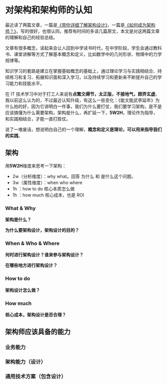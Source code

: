 # 对架构和架构师的认知

最近读了两篇文章，一篇是[《带你详细了解架构设计》](https://mp.weixin.qq.com/s/ZBewuUDkxGoDgSFnpNxrDw)，一篇是[《如何成为架构师？》](https://mp.weixin.qq.com/s/AkNuuHjguqm9aT4U4IXDFA)，写的很好，也很认同，推荐有时间的多读几篇原文，本文是对这两篇文章的理解和自己的经验总结。

文章有很多概念，读起来会让人回到中学读书时代，在中学阶段，学生会通过教科书、课堂讲解等方式了解基本概念和定义，比如数学中的几何形状、物理中的力学规律等。

知识学习的套路是建立在掌握基础概念的基础上，通过理论学习与实践相结合、持续练习和复习、拓展知识面和深入学习，以及持续学习和更新来不断提升自己的学习能力和技能水平。

在 IT 技术学习中对于打工人来说有**点繁文缛节，太正版，不接地气，顾弄玄虚**。我以前这么认为的，不过最近认知升级，有这么一些变化：《能文能武李延年》为什么拍的好，因为它讲明白一件事，我们为什么要打仗，我们要学习架构，是不是应该搞懂为什么需要架构，架构是什么，再扩延一下，**5W2H**，理论作为指导，和实践相结合，才能一直打胜仗。

说了一堆废话，想说明白自己的一个理解，**概念和定义是理论，可以用来指导我们的实践**。

## 架构

用**5W2H**维度来思考一下架构：

-   2w（分析维度）：why what。回答 为什么 和 是什么这个问题。
-   3w（属性维度）：when who where
-   1h ：how to do 核心本质怎么做
-   1h ：how much 核心成本，也是 ROI

### What & Why

**架构是什么？**

**为什么要架构设计，架构设计的目的？**

### When & Who & Where

**何时进行架构设计？谁来参与架构设计？**

**在哪些地方进行架构设计？**

### How to do

**架构设计怎么做？**

### How much

**核心成本，架构设计是否合理？**


## 架构师应该具备的能力

### 业务能力

### 架构能力（设计）


### 通用技术方案（包含设计）


